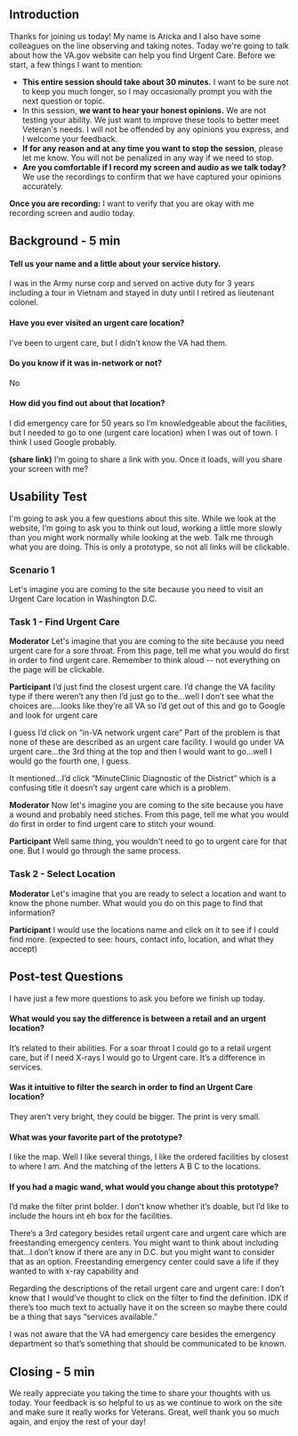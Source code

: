 ## Introduction

Thanks for joining us today! My name is Aricka and I also have some colleagues on the line observing and taking notes. Today we're going to talk about how the VA.gov website can help you find Urgent Care.
Before we start, a few things I want to mention:
- **This entire session should take about 30 minutes.** I want to be sure not to keep you much longer, so I may occasionally prompt you with the next question or topic.
- In this session, **we want to hear your honest opinions.** We are not testing your ability. We just want to improve these tools to better meet Veteran's needs. I will not be offended by any opinions you express, and I welcome your feedback.
- **If for any reason and at any time you want to stop the session**, please let me know. You will not be penalized in any way if we need to stop.
- **Are you comfortable if I record my screen and audio as we talk today?** We use the recordings to confirm that we have captured your opinions accurately.

**Once you are recording:** I want to verify that you are okay with me recording screen and audio today.

## Background - 5 min

#### Tell us your name and a little about your service history. 
I was in the Army nurse corp and served on active duty for 3 years including a tour in Vietnam and stayed in duty until I retired as lieutenant colonel.

#### Have you ever visited an urgent care location?
I’ve been to urgent care, but I didn’t know the VA had them.

#### Do you know if it was in-network or not?
No

#### How did you find out about that location?
I did emergency care for 50 years so I’m knowledgeable about the facilities, but I needed to go to one (urgent care location) when I was out of town. I think I used Google probably.

**(share link)** I'm going to share a link with you. Once it loads, will you share your screen with me?

## Usability Test
I'm going to ask you a few questions about this site. While we look at the website, I’m going to ask you to think out loud, working a little more slowly than you might work normally while looking at the web. Talk me through what you are doing. This is only a prototype, so not all links will be clickable.

### Scenario 1
Let's imagine you are coming to the site because you need to visit an Urgent Care location in Washington D.C.

### Task 1 - Find Urgent Care

**Moderator** Let's imagine that you are coming to the site because you need urgent care for a sore throat. From this page, tell me what you would do first in order to find urgent care. Remember to think aloud -- not everything on the page will be clickable. 

**Participant**  I’d just find the closest urgent care. I’d change the VA facility type if there weren’t any then I’d just go to the…well I don’t see what the choices are….looks like they’re all VA so I’d get out of this and go to Google and look for urgent care

I guess I’d click on “in-VA network urgent care” Part of the problem is that none of these are described as an urgent care facility. I would go under VA urgent care…the 3rd thing at the top and then I would want to go…well I would go the fourth one, I guess.

It mentioned…I’d click “MinuteClinic Diagnostic of the District” which is a confusing title it doesn’t say urgent care which is a problem.

**Moderator** Now let's imagine you are coming to the site because you have a wound and probably need stiches. From this page, tell me what you would do first in order to find urgent care to stitch your wound.

**Participant** Well same thing, you wouldn’t need to go to urgent care for that one. But I would go through the same process. 

### Task 2 - Select Location

**Moderator** Let's imagine that you are ready to select a location and want to know the phone number. What would you do on this page to find that information?

**Participant** I would use the locations name and click on it to see if I could find more. (expected to see: hours, contact info, location, and what they accept)

## Post-test Questions 
I have just a few more questions to ask you before we finish up today.

#### What would you say the difference is between a retail and an urgent location? 
It’s related to their abilities. For a soar throat I could go to a retail urgent care, but if I need X-rays I would go to Urgent care. It’s a difference in services. 

#### Was it intuitive to filter the search in order to find an Urgent Care location?
They aren’t very bright, they could be bigger. The print is very small.

#### What was your favorite part of the prototype?
I like the map. Well I like several things, I like the ordered facilities by closest to where I am. And the matching of the letters A B C to the locations. 

#### If you had a magic wand, what would you change about this prototype?
I’d make the filter print bolder. I don’t know whether it’s doable, but I’d like to include the hours int eh box for the facilities.

There’s a 3rd category besides retail urgent care and urgent care which are freestanding emergency centers. You might want to think about including that…I don’t know if there are any in D.C. but you might want to consider that as an option. Freestanding emergency center could save a life if they wanted to with x-ray capability and 

Regarding the descriptions of the retail urgent care and urgent care:
I don’t know that I would’ve thought to click on the filter to find the definition. IDK if there’s too much text to actually have it on the screen so maybe there could be a thing that says “services available.”

I was not aware that the VA had emergency care besides the emergency department so that’s something that should be communicated to be known. 


## Closing - 5 min
We really appreciate you taking the time to share your thoughts with us today. Your feedback is so helpful to us as we continue to work on the site and make sure it really works for Veterans. Great, well thank you so much again, and enjoy the rest of your day!
